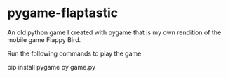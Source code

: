 # pygame-flaptastic
An old python game I created with pygame that is my own rendition of the mobile game Flappy Bird.

Run the following commands to play the game

pip install pygame
py game.py
